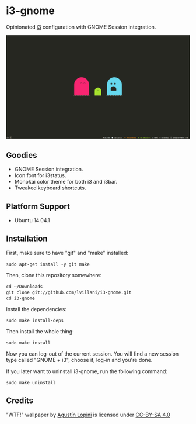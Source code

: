 # i3-gnome

Opinionated [i3](http://i3wm.org/) configuration with GNOME Session integration.

![Screenshot](misc/screenshot-clean.png)


## Goodies

* GNOME Session integration.
* Icon font for i3status.
* Monokai color theme for both i3 and i3bar.
* Tweaked keyboard shortcuts.


## Platform Support

* Ubuntu 14.04.1


## Installation

First, make sure to have "git" and "make" installed:

    sudo apt-get install -y git make

Then, clone this repository somewhere:

    cd ~/Downloads
    git clone git://github.com/lvillani/i3-gnome.git
    cd i3-gnome

Install the dependencies:

    sudo make install-deps

Then install the whole thing:

    sudo make install

Now you can log-out of the current session. You will find a new session type called "GNOME + i3",
choose it, log-in and you're done.

If you later want to uninstall i3-gnome, run the following command:

    sudo make uninstall


## Credits

"WTF!" wallpaper by [Agustín Lopini](http://agustinlopini.com.ar/) is licensed under
[CC-BY-SA 4.0](https://creativecommons.org/licenses/by-sa/4.0/)
